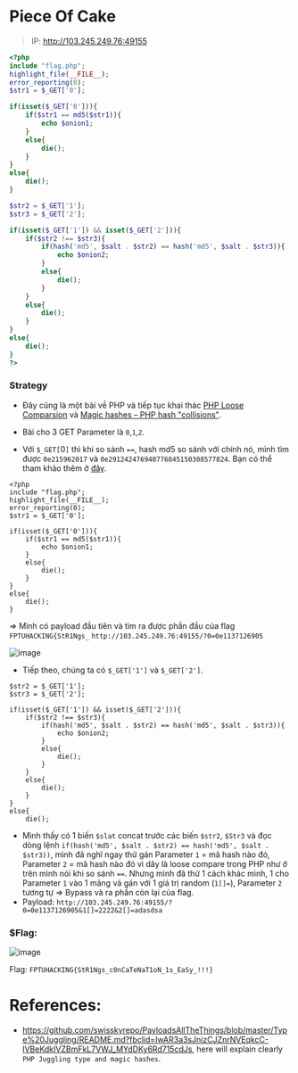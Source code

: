 # Piece Of Cake
> IP: http://103.245.249.76:49155


```php
<?php 
include "flag.php"; 
highlight_file(__FILE__); 
error_reporting(0); 
$str1 = $_GET['0']; 

if(isset($_GET['0'])){ 
    if($str1 == md5($str1)){ 
        echo $onion1; 
    } 
    else{ 
        die(); 
    } 
} 
else{ 
    die();    
} 

$str2 = $_GET['1']; 
$str3 = $_GET['2']; 

if(isset($_GET['1']) && isset($_GET['2'])){ 
    if($str2 !== $str3){ 
        if(hash('md5', $salt . $str2) == hash('md5', $salt . $str3)){ 
            echo $onion2; 
        } 
        else{ 
            die(); 
        } 
    } 
    else{ 
        die(); 
    } 
} 
else{ 
    die();    
} 
?> 
```

### Strategy
- Đây cũng là một bài về PHP và tiếp tục khai thác [PHP Loose Comparsion](https://owasp.org/www-pdf-archive/PHPMagicTricks-TypeJuggling.pdf) và [Magic hashes – PHP hash "collisions"](https://github.com/spaze/hashes).
- Bài cho 3 GET Parameter là `0`,`1`,`2`. 

- Với `$_GET[`0`]` thì khi so sánh `==`, hash md5 so sánh với chính nó, mình tìm được `0e215962017` và `0e291242476940776845150308577824`. Bạn có thể tham khảo thêm ở [đây](https://github.com/swisskyrepo/PayloadsAllTheThings/blob/master/Type%20Juggling/README.md?fbclid=IwAR3a3sJnizCJZnrNVEqkcC-lVBeKdkIVZBmFkL7VWJ_MYdDKy6Rd715cdJs).

```htm1
<?php 
include "flag.php"; 
highlight_file(__FILE__); 
error_reporting(0); 
$str1 = $_GET['0']; 

if(isset($_GET['0'])){ 
    if($str1 == md5($str1)){ 
        echo $onion1; 
    } 
    else{ 
        die(); 
    } 
} 
else{ 
    die();    
} 
```
=> Mình có payload đầu tiên và tìm ra được phần đầu của flag `FPTUHACKING{StR1Ngs_`
`http://103.245.249.76:49155/?0=0e1137126905`

![image](https://user-images.githubusercontent.com/93731698/175820279-6ddefd10-83ba-405d-a35e-72732ec86ded.png)

- Tiếp theo, chúng ta có `$_GET['1']` và `$_GET['2']`.

```htm1
$str2 = $_GET['1']; 
$str3 = $_GET['2']; 

if(isset($_GET['1']) && isset($_GET['2'])){ 
    if($str2 !== $str3){ 
        if(hash('md5', $salt . $str2) == hash('md5', $salt . $str3)){ 
            echo $onion2; 
        } 
        else{ 
            die(); 
        } 
    } 
    else{ 
        die(); 
    } 
} 
else{ 
    die();    
```

- Mình thấy có 1 biến `$slat` concat trước các biến `$str2`, `$Str3` và đọc dòng lệnh `if(hash('md5', $salt . $str2) == hash('md5', $salt . $str3))`, mình đã nghĩ ngay thử gán Parameter `1` = mã hash nào đó, Parameter `2` = mã hash nào đó vì dây là loose compare trong PHP như ở trên mình nói khi so sánh `==`. Nhưng mình đã thử 1 cách khác mình, 1 cho Parameter `1` vào 1 mảng và gán với 1 giá trị random (`1[]=`), Parameter `2` tương tự => Bypass và ra phần còn lại của flag. 
- Payload: `http://103.245.249.76:49155/?0=0e1137126905&1[]=2222&2[]=adasdsa`

### $Flag:

![image](https://user-images.githubusercontent.com/93731698/175820756-96a99dcf-41c1-4483-8bb7-4c261b38f12f.png)

Flag: `FPTUHACKING{StR1Ngs_c0nCaTeNaT1oN_1s_EaSy_!!!}`

# References: 
- https://github.com/swisskyrepo/PayloadsAllTheThings/blob/master/Type%20Juggling/README.md?fbclid=IwAR3a3sJnizCJZnrNVEqkcC-lVBeKdkIVZBmFkL7VWJ_MYdDKy6Rd715cdJs, here will explain clearly `PHP Juggling type and magic hashes`.




